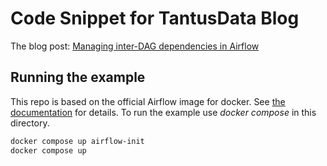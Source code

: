 # Code Snippet for TantusData Blog 
The blog post: [Managing inter-DAG dependencies in Airflow](https://tantusdata.com/insights/managing-inter-dag-dependencies-in-airflow/)

## Running the example
This repo is based on the official Airflow image for docker. See [the documentation](https://airflow.apache.org/docs/apache-airflow/2.8.0/howto/docker-compose/index.html) for details.
To run the example use _docker compose_ in this directory.
```bash
docker compose up airflow-init
docker compose up
```

